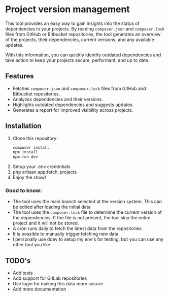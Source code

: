 # Project version management

This tool provides an easy way to gain insights into the status of dependencies in your projects. By reading `composer.json` and `composer.lock` files from GitHub or Bitbucket repositories, the tool generates an overview of the projects, their dependencies, current versions, and any available updates.

With this information, you can quickly identify outdated dependencies and take action to keep your projects secure, performant, and up to date.

## Features

- Fetches `composer.json` and `composer.lock` files from GitHub and Bitbucket repositories.
- Analyzes dependencies and their versions.
- Highlights outdated dependencies and suggests updates.
- Generates a report for improved visibility across projects.

## Installation

1. Clone this repository:
   ```bash
   composer install
   npm install
   npm run dev
   ```
2. Setup your .env credentials
3. php artisan app:fetch_projects
4. Enjoy the show!

### Good to know:
- The tool uses the main branch selected at the version system. This can be edited after loading the initial data
- The tool uses the `composer.lock` file to determine the current version of the dependencies. If the file is not present, the tool skip the entire project and it will not be stored.
- A cron runs daily to fetch the latest data from the repositories.
- It is possible to manually trigger fetching new data
- I personally use ddev to setup my env's for testing, but you can use any other tool you like

## TODO's
- Add tests
- Add support for GitLab repositories
- Use login for making this data more secure
- Add more documentation
